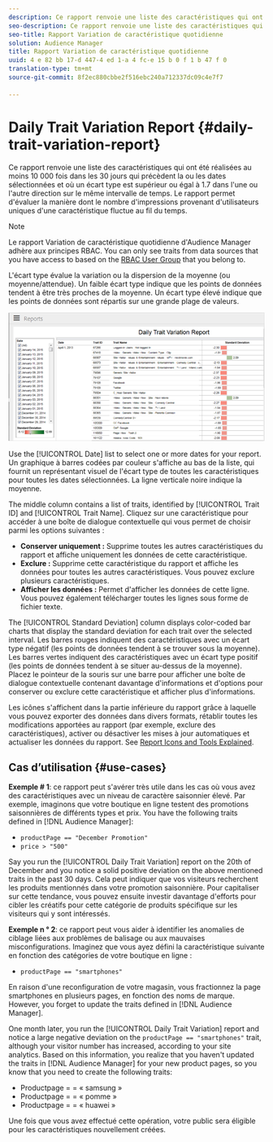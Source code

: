 ```yaml
---
description: Ce rapport renvoie une liste des caractéristiques qui ont été réalisées au moins 10 000 fois dans les 30 jours qui précèdent la ou les dates sélectionnées et où un écart type est supérieur ou égal à 1.7 dans l'une ou l'autre direction sur le même intervalle de temps. Le rapport permet d'évaluer la manière dont le nombre d'impressions provenant d'utilisateurs uniques d'une caractéristique fluctue au fil du temps.
seo-description: Ce rapport renvoie une liste des caractéristiques qui ont été réalisées au moins 10 000 fois dans les 30 jours qui précèdent la ou les dates sélectionnées et où un écart type est supérieur ou égal à 1.7 dans l'une ou l'autre direction sur le même intervalle de temps. Le rapport permet d'évaluer la manière dont le nombre d'impressions provenant d'utilisateurs uniques d'une caractéristique fluctue au fil du temps.
seo-title: Rapport Variation de caractéristique quotidienne
solution: Audience Manager
title: Rapport Variation de caractéristique quotidienne
uuid: 4 e 82 bb 17-d 447-4 ed 1-a 4 fc-e 15 b 0 f 1 b 47 f 0
translation-type: tm+mt
source-git-commit: 8f2ec880cbbe2f516ebc240a712337dc09c4e7f7

---
```



# Daily Trait Variation Report {#daily-trait-variation-report}

Ce rapport renvoie une liste des caractéristiques qui ont été réalisées au moins 10 000 fois dans les 30 jours qui précèdent la ou les dates sélectionnées et où un écart type est supérieur ou égal à 1.7 dans l&#39;une ou l&#39;autre direction sur le même intervalle de temps. Le rapport permet d&#39;évaluer la manière dont le nombre d&#39;impressions provenant d&#39;utilisateurs uniques d&#39;une caractéristique fluctue au fil du temps.

>[!NOTE]
>
>Le rapport Variation de caractéristique quotidienne d&#39;Audience Manager adhère aux principes RBAC. You can only see traits from data sources that you have access to based on the [RBAC User Group](/help/using/features/administration/administration-overview.md) that you belong to.

L&#39;écart type évalue la variation ou la dispersion de la moyenne (ou moyenne/attendue). Un faible écart type indique que les points de données tendent à être très proches de la moyenne. Un écart type élevé indique que les points de données sont répartis sur une grande plage de valeurs.

![](assets/daily_trait_variation.png)

Use the [!UICONTROL Date] list to select one or more dates for your report. Un graphique à barres codées par couleur s&#39;affiche au bas de la liste, qui fournit un représentant visuel de l&#39;écart type de toutes les caractéristiques pour toutes les dates sélectionnées. La ligne verticale noire indique la moyenne.

The middle column contains a list of traits, identified by [!UICONTROL Trait ID] and [!UICONTROL Trait Name]. Cliquez sur une caractéristique pour accéder à une boîte de dialogue contextuelle qui vous permet de choisir parmi les options suivantes :

* **Conserver uniquement :** Supprime toutes les autres caractéristiques du rapport et affiche uniquement les données de cette caractéristique.
* **Exclure :** Supprime cette caractéristique du rapport et affiche les données pour toutes les autres caractéristiques. Vous pouvez exclure plusieurs caractéristiques.
* **Afficher les données :** Permet d&#39;afficher les données de cette ligne. Vous pouvez également télécharger toutes les lignes sous forme de fichier texte.

The [!UICONTROL Standard Deviation] column displays color-coded bar charts that display the standard deviation for each trait over the selected interval. Les barres rouges indiquent des caractéristiques avec un écart type négatif (les points de données tendent à se trouver sous la moyenne). Les barres vertes indiquent des caractéristiques avec un écart type positif (les points de données tendent à se situer au-dessus de la moyenne). Placez le pointeur de la souris sur une barre pour afficher une boîte de dialogue contextuelle contenant davantage d&#39;informations et d&#39;options pour conserver ou exclure cette caractéristique et afficher plus d&#39;informations.

Les icônes s&#39;affichent dans la partie inférieure du rapport grâce à laquelle vous pouvez exporter des données dans divers formats, rétablir toutes les modifications apportées au rapport (par exemple, exclure des caractéristiques), activer ou désactiver les mises à jour automatiques et actualiser les données du rapport. See [Report Icons and Tools Explained](../../reporting/dynamic-reports/interactive-report-technology.md#icons-tools-explained).

## Cas d’utilisation {#use-cases}

**Exemple # 1**: ce rapport peut s&#39;avérer très utile dans les cas où vous avez des caractéristiques avec un niveau de caractère saisonnier élevé. Par exemple, imaginons que votre boutique en ligne testent des promotions saisonnières de différents types et prix. You have the following traits defined in [!DNL Audience Manager]:

* `productPage == "December Promotion"`
* `price > "500"`

Say you run the [!UICONTROL Daily Trait Variation] report on the 20th of December and you notice a solid positive deviation on the above mentioned traits in the past 30 days. Cela peut indiquer que vos visiteurs recherchent les produits mentionnés dans votre promotion saisonnière. Pour capitaliser sur cette tendance, vous pouvez ensuite investir davantage d&#39;efforts pour cibler les créatifs pour cette catégorie de produits spécifique sur les visiteurs qui y sont intéressés.

**Exemple n ° 2**: ce rapport peut vous aider à identifier les anomalies de ciblage liées aux problèmes de balisage ou aux mauvaises misconfigurations. Imaginez que vous ayez défini la caractéristique suivante en fonction des catégories de votre boutique en ligne :

* `productPage == "smartphones"`

En raison d&#39;une reconfiguration de votre magasin, vous fractionnez la page smartphones en plusieurs pages, en fonction des noms de marque. However, you forget to update the traits defined in [!DNL Audience Manager].

One month later, you run the [!UICONTROL Daily Trait Variation] report and notice a large negative deviation on the `productPage == "smartphones"` trait, although your visitor number has increased, according to your site analytics. Based on this information, you realize that you haven&#39;t updated the traits in [!DNL Audience Manager] for your new product pages, so you know that you need to create the following traits:

* Productpage = = « samsung »
* Productpage = = « pomme »
* Productpage = = « huawei »

Une fois que vous avez effectué cette opération, votre public sera éligible pour les caractéristiques nouvellement créées.

